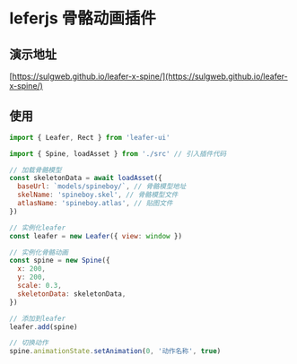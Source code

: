 # leferjs 骨骼动画插件

## 演示地址

[https://sulgweb.github.io/leafer-x-spine/](https://sulgweb.github.io/leafer-x-spine/)

## 使用

```javascript
import { Leafer, Rect } from 'leafer-ui'

import { Spine, loadAsset } from './src' // 引入插件代码

// 加载骨骼模型
const skeletonData = await loadAsset({
  baseUrl: `models/spineboy/`, // 骨骼模型地址
  skelName: 'spineboy.skel', // 骨骼模型文件
  atlasName: 'spineboy.atlas', // 贴图文件
})

// 实例化leafer
const leafer = new Leafer({ view: window })

// 实例化骨骼动画
const spine = new Spine({
  x: 200,
  y: 200,
  scale: 0.3,
  skeletonData: skeletonData,
})

// 添加到leafer
leafer.add(spine)

// 切换动作
spine.animationState.setAnimation(0, '动作名称', true)
```
